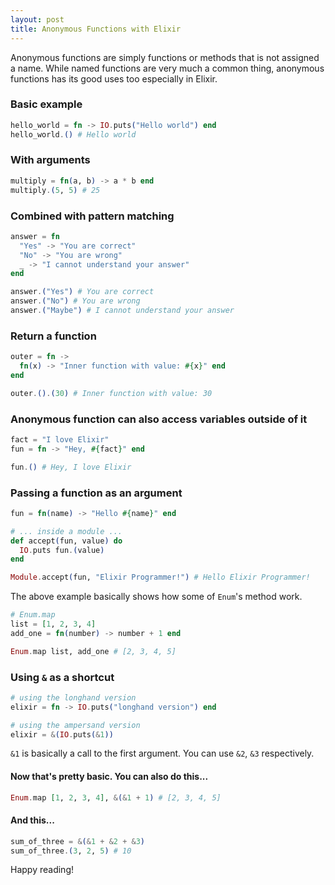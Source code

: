```yaml
---
layout: post
title: Anonymous Functions with Elixir
---
```


Anonymous functions are simply functions or methods that is not assigned a
name. While named functions are very much a common thing, anonymous functions
has its good uses too especially in Elixir.

### Basic example

```elixir
hello_world = fn -> IO.puts("Hello world") end
hello_world.() # Hello world
```

<!--break-->

### With arguments

```elixir
multiply = fn(a, b) -> a * b end
multiply.(5, 5) # 25
```

### Combined with pattern matching

```elixir
answer = fn
  "Yes" -> "You are correct"
  "No" -> "You are wrong"
  _ -> "I cannot understand your answer"
end

answer.("Yes") # You are correct
answer.("No") # You are wrong
answer.("Maybe") # I cannot understand your answer
```

### Return a function

```elixir
outer = fn ->
  fn(x) -> "Inner function with value: #{x}" end
end

outer.().(30) # Inner function with value: 30
```

### Anonymous function can also access variables outside of it

```elixir
fact = "I love Elixir"
fun = fn -> "Hey, #{fact}" end

fun.() # Hey, I love Elixir
```

### Passing a function as an argument

```elixir
fun = fn(name) -> "Hello #{name}" end

# ... inside a module ...
def accept(fun, value) do
  IO.puts fun.(value)
end

Module.accept(fun, "Elixir Programmer!") # Hello Elixir Programmer!
```

The above example basically shows how some of `Enum`'s method work.

```elixir
# Enum.map
list = [1, 2, 3, 4]
add_one = fn(number) -> number + 1 end

Enum.map list, add_one # [2, 3, 4, 5]
```

### Using `&` as a shortcut

```elixir
# using the longhand version
elixir = fn -> IO.puts("longhand version") end

# using the ampersand version
elixir = &(IO.puts(&1))
```

`&1` is basically a call to the first argument. You can use `&2`, `&3`
respectively.

#### Now that's pretty basic. You can also do this...

```elixir
Enum.map [1, 2, 3, 4], &(&1 + 1) # [2, 3, 4, 5]
```

#### And this...

```elixir
sum_of_three = &(&1 + &2 + &3)
sum_of_three.(3, 2, 5) # 10
```

Happy reading!
